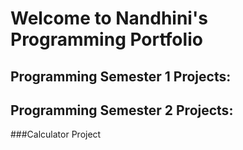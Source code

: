 # Welcome to Nandhini's Programming Portfolio

## Programming Semester 1 Projects:



## Programming Semester 2 Projects:


###Calculator Project
